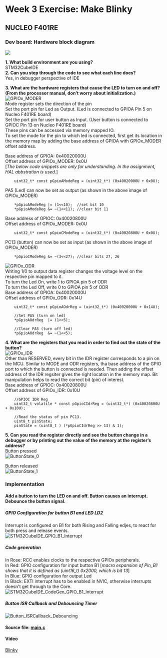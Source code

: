 # Week 3 Exercise: Make Blinky
## NUCLEO F401RE
### Dev board: Hardware block diagram
![](assets/hw_bd_f401re.png)

**1. What build environment are you using?**  
    STM32CubeIDE  
**2. Can you step through the code to see what each line does?**  
    Yes, in debugger perspective of IDE

**3. What are the hardware registers that cause the LED to turn on and off? (From the processor manual, don’t worry about initialization.)**  
   ![GPIOx_MODER](assets/Gpio_Mode_Reg.png)  
   Mode register sets the direction of the pin  
   Set the port pin for Led as Output. (Led is connected to GPIOA Pin 5 on Nucleo F401RE board)  
   Set the port pin for user button as Input. (User button is connected to GPIOC Pin 13 on Nucleo F401RE board)  
   These pins can be accessed via memory mapped IO.  
   To set the mode for the pin to which led is connected, first get its location in the memory map by adding the base address of GPIOA with GPIOx_MODER offset address.  

   Base address of GPIOA:            0x40020000U  
   Offset address of GPIOx_MODER:    0x0U  
   [*The below code snippets are only for understanding. In the assignment, HAL abbstration is used.*]
   
        uint32_t* const pGpioAModeReg = (uint32_t*) (0x40020000U + 0x0U);  
   PA5 (Led) can now be set as output (as shown in the above image of GPIOx_MODER)  

        *pGpioAModeReg |= (1<<10);	//set bit 10  
        *pGpioAModeReg &= ~(1<<11); //clear bit 11  

   Base address of GPIOC:            0x40020800U  
   Offset address of GPIOx_MODER:    0x0U  

        uint32_t* const pGpioCModeReg = (uint32_t*) (0x40020800U + 0x0U);  
   PC13 (button) can now be set as input (as shown in the above image of GPIOx_MODER)  
   
        *pGpioCModeReg &= ~(3<<27); //clear bits 27, 26


   ![GPIOx_ODR](assets/Gpio_Odr_Reg.png)  
   Writing 1/0 to output data register changes the voltage level on the respective pin mapped to it.  
   To turn the Led On, write 1 to GPIOA pin 5 of ODR  
   To turn the Led Off, write 0 to GPIOA pin 5 of ODR  
   Base address of GPIOA:            0x40020000U  
   Offset address of GPIOx_ODR:    0x14U  
   
        uint32_t* const pGpioAOdrReg = (uint32_t*) (0x40020000U + 0x14U);  

        //Set PA5 (turn on led)  
        *pGpioAOdrReg  |= (1<<5);

        //Clear PA5 (turn off led)
        *pGpioAOdrReg  &= ~(1<<5);


**4. What are the registers that you read in order to find out the state of the button?**  
   ![GPIOx_IDR](assets/Gpio_Idr_Reg.png)  
   Other than RESERVED, every bit in the IDR register corresponds to a pin on the MCU.
   Similar to MODE and ODR registers, tha base address of the GPIO port to which the button is connected is needed. Then adding the offset address of the IDR regsiter gives the right location in the memory map. Bit manipulation helps to read the correct bit (pin) of interest.  
   Base address of GPIOC:            0x40020800U  
   Offset address of GPIOx_IDR:    0x10U  

        //GPIOC IDR Reg
        uint32_t volatile * const pGpioCIdrReg = (uint32_t*) (0x40020800U + 0x10U);

        //Read the status of pin PC13.
        uint8_t pinState;
        pinState = (uint8_t ) (*pGpioCIdrReg >> 13) & 1);  


**5. Can you read the register directly and see the button change in a debugger or by printing out the value of the memory at the register’s address?**  
Button pressed  
   ![ButtonState_0](assets/Debugger_buttonState_0.png)  
   
Button released  
   ![ButtonState_1](assets/Debugger_buttonState_1.png)


### Implementation
#### Add a button to turn the LED on and off. Button causes an interrupt. Debounce the button signal.  
##### **GPIO Configuration for button B1 and LED LD2**  
Interrupt is configured on B1 for both Rising and Falling edjes, to react for both press and release events.  
![STM32CubeIDE_GPIO_B1_Interrupt](assets/STM32CubeIDE_GPIO_B1_Interrupt.png)  

##### **Code generation**  
In Rose: RCC enables clocks to the respective GPIOx peripherals.  
In Red:  GPIO configuration for input button B1 [*macro expansion of Pin_B1 shows that it is defined as (uint16_t) 0x2000, which is bit 13*]  
In Blue: GPIO configuration for output Led  
In Black: EXTI interrupt has to be enabled in NVIC, otherwise interrupts doesn't get through to the Core.  
![STM32CubeIDE_CodeGen_GPIO_B1_Interrupt](assets/STM32CubeIDE_CodeGen_GPIO_B1_Interrupt.png)  

##### **Button ISR Callback and Debouncing Timer**  
![Button_ISRCallback_Debouncing](assets/Button_ISRCallback_Debouncing.png)  

#### **Source file:**   [main.c](assets/main.c)  

#### **Video**
[Blinky](https://www.youtube.com/embed/Hkco_-mNeFA)
